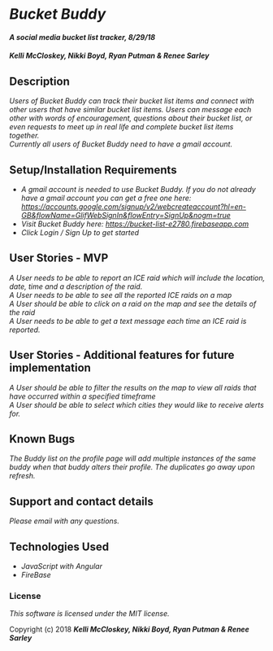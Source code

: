 # _Bucket Buddy_

#### _A social media bucket list tracker, 8/29/18_

#### _**Kelli McCloskey, Nikki Boyd, Ryan Putman & Renee Sarley**_

## Description

_Users of Bucket Buddy can track their bucket list items and connect with other users that have similar bucket list items. Users can message each other with words of encouragement, questions about their bucket list, or even requests to meet up in real life and complete bucket list items together._<br>
_Currently all users of Bucket Buddy need to have a gmail account._


## Setup/Installation Requirements

* _A gmail account is needed to use Bucket Buddy. If you do not already have a gmail account you can get a free one here: https://accounts.google.com/signup/v2/webcreateaccount?hl=en-GB&flowName=GlifWebSignIn&flowEntry=SignUp&nogm=true_
* _Visit Bucket Buddy here: https://bucket-list-e2780.firebaseapp.com_
* _Click Login / Sign Up to get started_

## User Stories - MVP

_A User needs to be able to report an ICE raid which will include the location, date, time and a description of the raid._<br>
_A User needs to be able to see all the reported ICE raids on a map_<br>
_A User should be able to click on a raid on the map and see the details of the raid_<br>
_A User needs to be able to get a text message each time an ICE raid is reported._

## User Stories - Additional features for future implementation

_A User should be able to filter the results on the map to view all raids that have occurred within a specified timeframe_<br>
_A User should be able to select which cities they would like to receive alerts for._<br>

## Known Bugs

_The Buddy list on the profile page will add multiple instances of the same buddy when that buddy alters their profile. The duplicates go away upon refresh._

## Support and contact details

_Please email with any questions._

## Technologies Used

* _JavaScript with Angular_
* _FireBase_


### License

*This software is licensed under the MIT license.*

Copyright (c) 2018 **_Kelli McCloskey, Nikki Boyd, Ryan Putman & Renee Sarley_**
